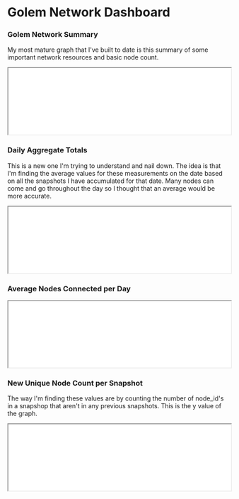 # Golem Network Dashboard


### Golem Network Summary

My most mature graph that I've built to date is this summary of some important network resources and basic node count.

<iframe style="width:100%;" src="golem-network.html"></iframe>


### Daily Aggregate Totals

This is a new one I'm trying to understand and nail down. The idea is that I'm finding the average values for these measurements on the date based on all the snapshots I have accumulated for that date. Many nodes can come and go throughout the day so I thought that an average would be more accurate.

<iframe style="width:100%;" src="daily_aggregate_totals_10_days.html"></iframe>


### Average Nodes Connected per Day

<iframe style="width:100%;" src="daily_avg_nodes_connected_10_days.html"></iframe>


### New Unique Node Count per Snapshot

The way I'm finding these values are by counting the number of node_id's in a snapshop that aren't in any previous snapshots. This is the y value of the graph.

<iframe style="width:100%;" src="summary_last_10_days.html"
